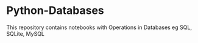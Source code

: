 # Python-Databases
This repository contains notebooks with  Operations in Databases eg SQL, SQLite, MySQL 
